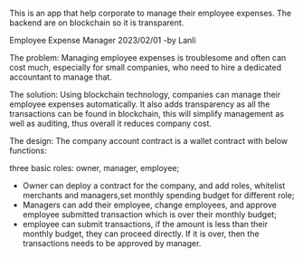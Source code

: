 This is an app that help corporate to manage their employee expenses. The backend are on blockchain so it is transparent.

Employee Expense Manager
2023/02/01 -by Lanli


The problem:
Managing employee expenses is troublesome and often can cost much, especially for small companies, who need to hire a dedicated accountant to manage that.

The solution:
Using blockchain technology, companies can manage their employee expenses automatically. It also adds transparency as all the transactions can be found in blockchain, this will simplify management as well as auditing, thus overall it reduces company cost.

The design:
The company account contract is a wallet contract with below functions:

three basic roles: owner, manager, employee;

 - Owner can deploy a contract for the company, and add roles, whitelist merchants and managers,set monthly spending budget for different role;
 - Managers can add their employee, change employees, and approve employee submitted transaction which is over their monthly budget;
 - employee can submit transactions, if the amount is less than their monthly budget, they can proceed directly. If it is over, then the transactions needs to be approved by manager.







